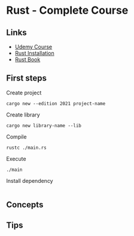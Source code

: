 # Rust - Complete Course

## Links

- [Udemy Course](https://www.google.com/url?q=https://meet.google.com/mpd-mxug-rqv?hs%3D224&sa=D&source=calendar&usd=2&usg=AOvVaw1urQxtnbJ6EdBGUJ88mMEI)
- [Rust Installation](https://www.rust-lang.org/tools/install)
- [Rust Book](https://doc.rust-lang.org/book/)

## First steps

Create project

```
cargo new --edition 2021 project-name
```

Create library

```
cargo new library-name --lib
```

Compile

```
rustc ./main.rs
```

Execute

```
./main
```

Install dependency

```

```

## Concepts

## Tips

